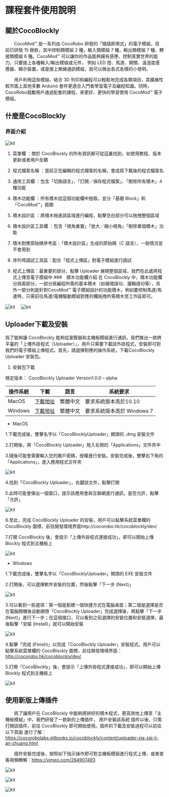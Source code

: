 # 課程套件使用說明
## 關於CocoBlockly
　　CocoMod™ 是一系列由 CocoRobo 研發的「隨插即用式」的電子模組，目前已研發 15 餘款，其中控制類模組 2 種，輸入類模組 7 種，輸出類模組 7 種，轉接類模組 6 種。CocoMod™ 可以讓你的作品能夠擁有感應、控制真實世界的能力，只要接上各種輸入/輸出模組或元件， 例如 LED 燈、馬達、開關、溫溼度感應器、顯示裝置，或是接上無線通訊模組，就可以做出各式各樣的小發明。

　　用戶利用這些模組，結合 3D 列印和編程可以輕鬆地完成各類項目，其擴展性較市面上其他多數 Arduino 套件更適合入門者學習電子及編程知識。同時，CocoRobo鼓勵用戶通過配套的課程，來更好、更快的學習使用 CocoMod™ 電子模組。
## 什麼是CocoBlockly 
### 界面介紹
![kit](../media/kit_119.jpg) 

1. 菜單欄 ：關於 CocoBlockly 的所有資訊都可從這裏找到，如使用教程、版本更新或者用戶反饋

2. 程式檔案名稱 ：當前正在編輯的程式檔案的名稱，會成爲下載後的程式檔案名

3. 通用工具欄 ：包含「切換語言」、「打開／保存程式檔案」、「刪除所有積木」4 種功能

4. 積木功能欄 ：所有積木從這個功能欄中拖取，並分「基礎 Block」和「CocoMod™」兩類

5. 積木設計區 ：將積木拖進該區域進行編程，點擊空白部分可以拖拽整個區域

6. 積木設計區工具欄 ：包含「視角重置」「放大／縮小視角」「刪除單個積木」功能

7. 積木對應原始碼參考區 :「積木設計區」生成的原始碼（C 語言），一般情況並不會用到

8. 序列埠調試工具區：配合「程式上傳區」對電子模組進行調試

9. 程式上傳區：最重要的部分，點擊 Uploader 展開整個區域，我們在此處將程式上傳至電子模組中
###　積木功能欄介紹
在 CocoBlockly 中，積木功能欄分爲兩部分，一部分爲編程所需的基本積木（如循環語句、邏輯語句等），另外一部分則是針對CocoMod™ 電子模組設計的功能積木，例如要控制馬達/馬達時，只需前往馬達/電機驅動模組對應的欄拖拽所需積木至工作區即可。

![kit](../media/kit_120.png) 　![kit](../media/kit_121.png) 

## Uploader下載及安裝

爲了能夠讓 CocoBlockly 能夠從瀏覽器和主機板模組進行通訊，我們推出一款跨平臺的「上傳外掛程式（Uploader）」，用戶只需要下載該外掛程式，安裝即可對我們的電子模組上傳程式。首先，請選擇對應的操作系統，下載CocoBlockly Uploader 安裝包。

1. 安裝包下載

穩定版本： CocoBlockly Uploader Version1.0.0 – alpha

|操作系統|下載|語言|系統要求|
|- |- |- |- |
|MacOS|[下載地址](https://cocorobo.hk/downloads/CocoBlocklyUploader_macOS.zip)|繁體中文|要求系統版本高於10.10|
|Windows|[下載地址](https://cocorobo.hk/downloads/CocoBlocklyUploader_Windows.zip)|繁體中文|要求系統版本高於 Windows 7|

* MacOS

1.下載完成後，雙擊名字以「CocoBlocklyUploader」開頭的 .dmg 安裝文件

2.打開後，將「CocoBlockly Uploader」拖入右側的「Applications」文件夾中

3.隨後可能會需要輸入您的賬戶密碼，授權進行安裝。安裝完成後，雙擊右下角的「Applications」，進入應用程式文件夾

![kit](../media/kit_122.png) 

4.找到「CocoBlockly Uploader」，右鍵該文件，點擊打開

5.此時可能會彈出一個窗口，提示該應用會與互聯網進行通訊，是否允許，點擊「允許」

![kit](../media/kit_123.png) 

6.至此，完成 CocoBlockly Uploader 的安裝，用戶可以點擊系統菜單欄的 CocoBlockly 圖標，前往開發環境界面http://cocorobo.hk/cocoblockly/dev/
   
7.打開 CocoBlockly 後，會提示「上傳外掛程式連接成功」，即可以開始上傳 Blockly 程式到主機板上

![kit](../media/kit_124.png) 

* Windows

1.下載完成後，雙擊名字以「CocoBlocklyUploader」開頭的 EXE 安裝文件

2.打開後，可以選擇軟件安裝的位置，然後點擊「下一步 (Next)」

![kit](../media/kit_125.png) 

3.可以看到一些選項：第一個是創建一個快捷方式在電腦桌面；第二個是選擇是否在電腦開機後自動開啓「CocoBlockly Uploader」完成選擇後，再點擊「下一步 (Next)」進行下一步；在這個接口，可以看到之前選擇的安裝位置和安裝選擇，最後點擊「安裝 (Install)」就可以開始安裝

![kit](../media/kit_126.png) 

4.點擊「完成 (Finish)」以完成「CocoBlockly Uploader」安裝程式。用戶可以點擊系統菜單欄的 CocoBlockly 圖標，前往開發環境界面：http://cocorobo.hk/cocoblockly/dev/

5.打開「CocoBlockly」後，會提示「上傳外掛程式連接成功」，即可以開始上傳 Blockly 程式到主機板上

![kit](../media/kit_127.png) 

## 使用新版上傳插件
　　爲了讓用戶在 CocoBlockly 中能夠將拼好的積木程式，更高效地上傳至「主機板模組」中，我們研發了一款新的上傳插件，
用戶安裝該系統 插件以後，只需打開該插件，前往 CocoBlockly 即可開始使用。插件的下載及安裝過程可以前往以下頁面
進行了解：https://cocorobolabs.gitbooks.io/cocoblockly/content/uploader-xia-zai-ji-an-zhuang.html

　　插件安裝完成後，按照如下指示操作即可對主機板模組進行程式上傳，或者查看視頻瞭解：https://vimeo.com/264907493

![kit](../media/kit_128.png) 

![kit](../media/kit_129.png) 

![kit](../media/kit_130.png) 
